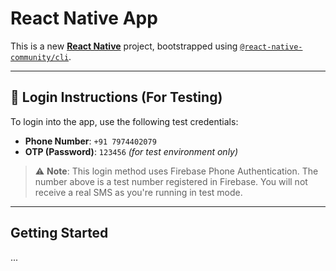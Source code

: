 # React Native App

This is a new [**React Native**](https://reactnative.dev) project, bootstrapped using [`@react-native-community/cli`](https://github.com/react-native-community/cli).

---

## 🔐 Login Instructions (For Testing)

To login into the app, use the following test credentials:

- **Phone Number**: `+91 7974402079`
- **OTP (Password)**: `123456` _(for test environment only)_

> ⚠️ **Note**: This login method uses Firebase Phone Authentication. The number above is a test number registered in Firebase. You will not receive a real SMS as you're running in test mode.

---

## Getting Started

...
